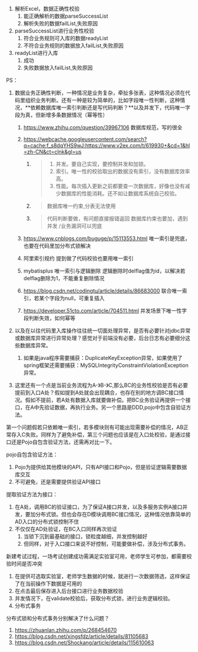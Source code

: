 1. 解析Excel，数据正确性校验
   1. 能正确解析的数据parseSuccessList
   2. 解析失败的数据failList,失败原因
2. parseSuccessList进行业务性校验
   1. 符合业务规则可入库的数据readyList
   2. 不符合业务规则的数据放入failList,失败原因
3. readyList进行入库
   1. 成功
   2. 失败数据放入failList,失败原因



PS：

1. 数据业务正确性判断，一种情况是业务复杂，牵扯多张表，这种情况必须在代码里组织业务判断。还有一种是较为简单的，比如字段唯一性判断，这种情况，**依赖数据库唯一索引判断还是写代码判断？**以及并发下，代码唯一字段为真，但新增多条数据情况（幂等性）
   1. https://www.zhihu.com/question/39967106 数据库规范，写的很全

   2. https://webcache.googleusercontent.com/search?q=cache:f_s8dqYHS9wJ:https://www.v2ex.com/t/619930+&cd=1&hl=zh-CN&ct=clnk&gl=us

      1. > 1.  并发。要自己实现，要控制并发和加锁。
         > 2.  索引。唯一性的校验取出的数据没有索引，没有数据库效率高。
         > 3.  性能。每次插入更新之前都要查一次数据库，好像也没有减少数据库的性能消耗。还不如让数据库系统自己校验。

      2. > 数据库唯一约束,分表无法使用

      3. > 代码判断要做，有问题直接报错返回
         > 数据库约束也要加，遇到并发 /业务漏洞可以兜底

   3. https://www.cnblogs.com/buguge/p/15113553.html 唯一索引是兜底，也要在代码里加分布式锁解决

   4. 阿里索引规约 提到做了代码校验也要用唯一索引

   5. mybatisplus 唯一索引与逻辑删除 逻辑删除时delflag值为id，以解决若delflag删除为1，不能重复删除情况

   6. https://blog.csdn.net/codingtu/article/details/86683000 联合唯一索引，若某个字段为null，可重复插入

   7. https://developer.51cto.com/article/704511.html 并发场景下唯一性字段判断失效，如何幂等

2. 以及在以往代码里入库操作往往统一切面处理异常，是否有必要针对jdbc异常或数据库异常进行异常处理？感觉对于前端没有必要，后台日志有必要细分这些数据库异常。
   1. 如果是java程序需要捕获：DuplicateKeyException异常，如果使用了spring框架还需要捕获：MySQLIntegrityConstraintViolationException异常。

3. 这里还有一个点是当前业务流程为A-》B-》C,那么BC的业务性校验是否有必要提前到入口A处？假如提到A处就会出现耦合，也存在别的地方调BC接口情况。假如不提前，若A处有数据入库就要做补偿。把BC业务验证再提供一个接口，在A中先验证数据，再执行业务。另一个思路是DDD,pojo中包含自验证方法。



第一个问题假若只依赖唯一索引，若多模块则有可能出现需要补偿的情况，AB正常存入C失败。同样为了避免补偿，第三个问题也应该是在入口处校验，是通过接口还是Pojo自包含验证方法，还需再对比一下。

pojo自包含验证方法：

1. Pojo为提供给其他模块的API，只有API接口和Pojo，但是验证逻辑需要数据库交互
2. 不可避免，还是需要提供验证API接口

提取验证方法为接口：

1. 在A处，调用BC的验证接口，为了保证A接口并发，以及多服务实例A接口并发，要加分布式锁。但也会存在D模块调用BC接口情况，这种情况依靠简单的AD入口的分布式锁控制不住
2. 不仅仅在AD处验证，在BC入口同样再次验证
   1. 当锁下沉到最基础的接口，锁粒度越细，并发控制越好
   2. 但同样，对于入口接口来说不好控制，可能要做补偿，涉及分布式事务。



新建考试过程，一场考试创建成功需满足实验室可用，老师学生可参加，都需要校验时间是否冲突

1. 在提供可选取实验室，老师学生数据的时候，就进行一次数据筛选，这样保证了在当前操作下数据是可用的
2. 在点击最后保存进入后台接口进行业务数据校验
3. 并发情况下，在validate校验后，获取分布式锁，进行业务逻辑校验。
4. 分布式事务

分布式锁和分布式事务分别解决了什么问题？
1. https://zhuanlan.zhihu.com/p/268454670
2. https://blog.csdn.net/xingsfdz/article/details/81105683
3. https://blog.csdn.net/Shockang/article/details/115610063
